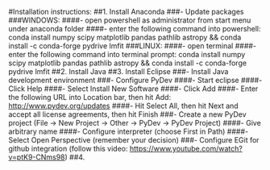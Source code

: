 #Installation instructions:
##1. Install Anaconda
    ###- Update packages
      ###WINDOWS:
        ####- open powershell as administrator from start menu under anaconda folder
        ####- enter the following command into powershell: conda install numpy scipy matplotlib pandas pathlib astropy && conda install -c conda-forge pydrive lmfit
      ###LINUX:
        ####- open terminal
        ####- enter the following command into terminal prompt: conda install numpy scipy matplotlib pandas pathlib astropy && conda install -c conda-forge pydrive lmfit
##2. Install Java
##3. Install Eclipse
    ###- Install Java development environment
    ###- Configure PyDev
        ####- Start eclipse
        ####- Click Help
        ####- Select Install New Software
        ####- Click Add
        ####- Enter the following URL into Location bar, then hit Add: http://www.pydev.org/updates
        ####- Hit Select All, then hit Next and accept all license agreements, then hit Finish
    ###- Create a new PyDev project (File -> New Project -> Other -> PyDev -> PyDev Project)
        ####- Give arbitrary name
        ####- Configure interpreter (choose First in Path)
        ####- Select Open Perspective (remember your decision)
    ###- Configure EGit for github integration (follow this video: https://www.youtube.com/watch?v=ptK9-CNms98)
##4. 
